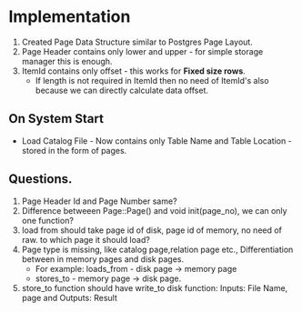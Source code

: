 # Implementation

1. Created Page Data Structure similar to Postgres Page Layout.
2. Page Header contains only lower and upper - for simple storage manager this is enough.
3. ItemId contains only offset - this works for **Fixed size rows**.
    - If length is not required in ItemId then no need of ItemId's also because we can directly calculate data offset.


## On System Start
* Load Catalog File - Now contains only Table Name and Table Location - stored in the form of pages.


## Questions.
1. Page Header Id and Page Number same?
2. Difference betweeen Page::Page() and void init(page_no), we can only one function?
3. load from should take page id of disk, page id of memory, no need of raw. to which page it should load?
4. Page type is missing, like catalog page,relation page etc., Differentiation between in memory pages and disk pages.
    - For example: loads_from - disk page -> memory page
    - stores_to - memory page -> disk page.
5. store_to function should have write_to disk function: Inputs: File Name, page and Outputs: Result
